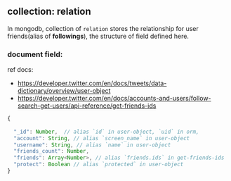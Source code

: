 ## collection: relation

In mongodb, collection of `relation` stores the relationship for user friends(alias of **followings**), the structure of field defined here.

### document field:

ref docs: 

- https://developer.twitter.com/en/docs/tweets/data-dictionary/overview/user-object
- https://developer.twitter.com/en/docs/accounts-and-users/follow-search-get-users/api-reference/get-friends-ids



```js
{
  
  "_id": Number,  // alias `id` in user-object, `uid` in orm,
  "account": String, // alias `screen_name` in user-object
  "username": String, // alias `name` in user-object
  "friends_count": Number,
  "friends": Array<Number>, // alias `friends.ids` in get-friends-ids
  "protect": Boolean // alias `protected` in user-object
}
```

